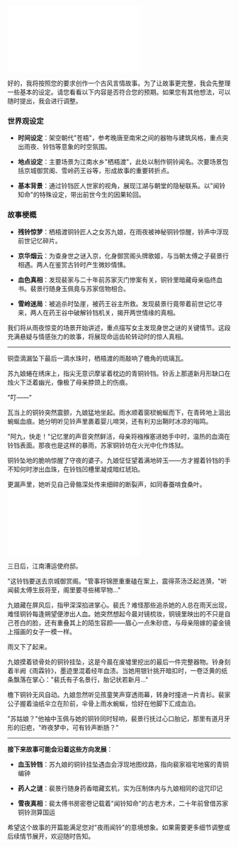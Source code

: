 
![](./0823/187.md)

好的，我将按照您的要求创作一个古风言情故事。为了让故事更完整，我会先整理一些基本的设定。请您看看以下内容是否符合您的预期。如果您有其他想法，可以随时提出，我会进行调整。

### 世界观设定

- **时间设定**：架空朝代"苍梧"，参考晚唐至南宋之间的器物与建筑风格，重点突出雨夜、铃铛等意象的时空氛围。

- **地点设定**：主要场景为江南水乡"栖梧渡"，此处以制作铜铃闻名。次要场景包括京城御赏阁、雪岭药王谷等，形成故事的重要转折点。

- **基本背景**：通过铃铛匠人世家的视角，展现江湖与朝堂的隐秘联系。以"闻铃知命"的特殊设定，带出前世今生的因果轮回。

### 故事梗概

- **残铃惊梦**：栖梧渡铜铃匠人之女苏九娘，在雨夜被神秘铜铃惊醒，铃声中浮现前世记忆碎片。

- **京华烟云**：为查身世之谜入京，化身御赏阁头牌歌姬，与当朝太傅之子裴景行相遇。两人在鉴赏古铃时产生微妙情愫。

- **血色真相**：发现裴家与二十年前苏家灭门惨案有关，铜铃里暗藏母亲临终血书。裴景行随身玉佩竟与苏家信物相合。

- **雪岭迷局**：被追杀时坠崖，被药王谷主所救。发现裴景行竟带着前世记忆寻来，两人在药王谷中破解铃铛机关，揭开两世情缘的真相。

我们将从雨夜惊变的场景开始讲述，重点描写女主发现身世之谜的关键情节。这段充满悬疑与情感张力的故事，将展现命运齿轮转动时的惊人真相。

---

铜壶滴漏坠下最后一滴水珠时，栖梧渡的雨敲响了檐角的琉璃瓦。

苏九娘蜷在绣床上，指尖无意识摩挲着枕边的青铜铃铛。铃舌上那道新月形缺口在烛火下泛着幽光，像极了母亲脖颈上的伤痕。

"叮——"

瓦当上的铜铃突然震颤，九娘猛地坐起。雨水顺着窗棂蜿蜒而下，在青砖地上洇出蜿蜒血痕。她分明听见铃声里裹着婴儿啼哭，还有利刃出鞘时冰凉的嗡鸣。

"阿九，快走！"记忆里的声音突然鲜活，母亲将襁褓塞进她手中时，温热的血滴在铃铛表面。那夜也是这样的暴雨，苏家铜铃坊在火光中化作炼狱。

铜铃坠地的脆响惊醒了守夜的婆子。九娘怔怔望着满地碎玉——方才握着铃铛的手不知何时渗出血珠，在铃铛凹槽里凝成暗红琥珀。

更漏声里，她听见自己骨骼深处传来细碎的断裂声，如同春蚕啃食桑叶。
![](../0905/278.md)

三日后，江南漕运使府邸。

"这铃铛要送去京城御赏阁。"管事将锦匣重重磕在案上，震得茶汤泛起涟漪，"听闻裴太傅生辰将至，阁里要寻些稀罕物..."

九娘藏在屏风后，指甲深深掐进掌心。裴氏？难怪那些追杀她的人总在雨天出现，难怪铜铃每逢朔望便渗出人血。她突然想起今晨对镜梳妆，铜镜里映出的不只是自己苍白的脸，还有重叠其上的陌生容颜——眉心一点朱砂痣，与母亲陪嫁的鎏金镜上描画的女子一模一样。

雨又下了起来。

九娘摸着锁骨处的铜铃挂坠，这是今晨在废墟里挖出的最后一件完整器物。铃身刻着半阙《雨霖铃》，墨迹里混着经年血渍。当她用银针挑开暗扣时，一卷泛黄的纸条飘落在掌心："裴氏有子名景行，胎记状若新月..."

檐下铜铃无风自动。九娘忽然听见孩童笑声穿透雨幕，转身时撞进一片青衫。裴家公子握着油纸伞立在阶前，伞骨上雨水蜿蜒，恰好在他脚下汇成血泊。

"苏姑娘？"他袖中玉佩与她的铜铃同时轻响，裴景行抚过心口胎记，那里有道月牙形的旧疤，"昨夜梦中，可有铃声断肠？"

---

**接下来故事可能会沿着这些方向发展**：

- **血玉铃铛**：苏九娘的铜铃挂坠遇血会浮现地图纹路，指向裴家祖宅地窖的青铜编钟

- **药人之谜**：裴景行随身药香暗藏玄机，实为压制体内与九娘相同的诅咒印记

- **雪夜真相**：裴太傅书房密卷记载着"闻铃知命"的古老方术，二十年前曾借苏家铜铃测算国运

希望这个故事的开篇能满足您对"夜雨闻铃"的意境想象。如果需要更多细节调整或后续情节展开，欢迎随时告知。